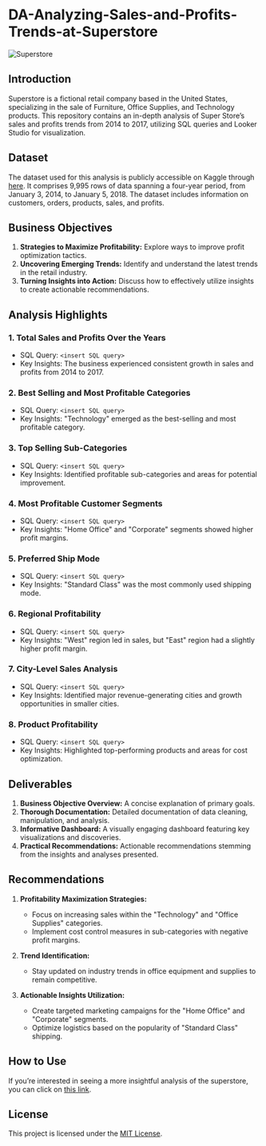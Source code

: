 # DA-Analyzing-Sales-and-Profits-Trends-at-Superstore

![Superstore](https://www.google.com/url?sa=i&url=https%3A%2F%2Funsplash.com%2Fs%2Fphotos%2Fstore&psig=AOvVaw2XVvj3A5-7HdxTIDM-o62_&ust=1695993869121000&source=images&cd=vfe&opi=89978449&ved=0CBEQjRxqFwoTCODA-dOzzYEDFQAAAAAdAAAAABAE)

## Introduction

Superstore is a fictional retail company based in the United States, specializing in the sale of Furniture, Office Supplies, and Technology products. This repository contains an in-depth analysis of Super Store’s sales and profits trends from 2014 to 2017, utilizing SQL queries and Looker Studio for visualization.

## Dataset

The dataset used for this analysis is publicly accessible on Kaggle through [here](https://www.kaggle.com/schubin/furnituresales). It comprises 9,995 rows of data spanning a four-year period, from January 3, 2014, to January 5, 2018. The dataset includes information on customers, orders, products, sales, and profits.

## Business Objectives

1. **Strategies to Maximize Profitability:** Explore ways to improve profit optimization tactics.
2. **Uncovering Emerging Trends:** Identify and understand the latest trends in the retail industry.
3. **Turning Insights into Action:** Discuss how to effectively utilize insights to create actionable recommendations.

## Analysis Highlights

### 1. Total Sales and Profits Over the Years
- SQL Query: `<insert SQL query>`
- Key Insights: The business experienced consistent growth in sales and profits from 2014 to 2017.

### 2. Best Selling and Most Profitable Categories
- SQL Query: `<insert SQL query>`
- Key Insights: "Technology" emerged as the best-selling and most profitable category.

### 3. Top Selling Sub-Categories
- SQL Query: `<insert SQL query>`
- Key Insights: Identified profitable sub-categories and areas for potential improvement.

### 4. Most Profitable Customer Segments
- SQL Query: `<insert SQL query>`
- Key Insights: "Home Office" and "Corporate" segments showed higher profit margins.

### 5. Preferred Ship Mode
- SQL Query: `<insert SQL query>`
- Key Insights: "Standard Class" was the most commonly used shipping mode.

### 6. Regional Profitability
- SQL Query: `<insert SQL query>`
- Key Insights: "West" region led in sales, but "East" region had a slightly higher profit margin.

### 7. City-Level Sales Analysis
- SQL Query: `<insert SQL query>`
- Key Insights: Identified major revenue-generating cities and growth opportunities in smaller cities.

### 8. Product Profitability
- SQL Query: `<insert SQL query>`
- Key Insights: Highlighted top-performing products and areas for cost optimization.

## Deliverables

1. **Business Objective Overview:** A concise explanation of primary goals.
2. **Thorough Documentation:** Detailed documentation of data cleaning, manipulation, and analysis.
3. **Informative Dashboard:** A visually engaging dashboard featuring key visualizations and discoveries.
4. **Practical Recommendations:** Actionable recommendations stemming from the insights and analyses presented.

## Recommendations

1. **Profitability Maximization Strategies:**
   - Focus on increasing sales within the "Technology" and "Office Supplies" categories.
   - Implement cost control measures in sub-categories with negative profit margins.

2. **Trend Identification:**
   - Stay updated on industry trends in office equipment and supplies to remain competitive.

3. **Actionable Insights Utilization:**
   - Create targeted marketing campaigns for the "Home Office" and "Corporate" segments.
   - Optimize logistics based on the popularity of "Standard Class" shipping.

## How to Use

If you’re interested in seeing a more insightful analysis of the superstore, you can click on [this link](<insert Looker Studio report link>).

## License

This project is licensed under the [MIT License](LICENSE).

